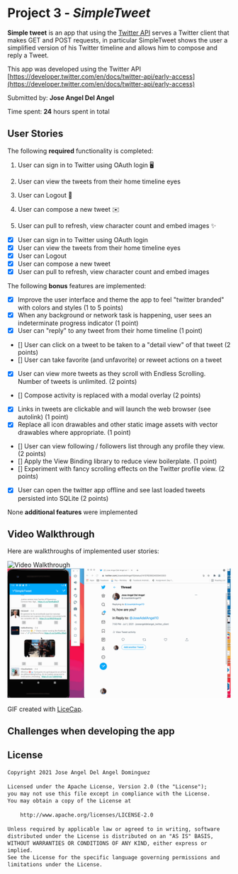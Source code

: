 # Project 3 - *SimpleTweet*

**Simple tweet** is an app that using the [Twitter API](https://developer.twitter.com/en/docs/twitter-api/early-access) serves a Twitter client that makes GET and POST requests, in particular SimpleTweet shows the user a simplified version of his Twitter timeline and allows him to compose and reply a Tweet.

This app was developed using the Twitter API [https://developer.twitter.com/en/docs/twitter-api/early-access](https://developer.twitter.com/en/docs/twitter-api/early-access)

Submitted by: **Jose Angel Del Angel**

Time spent: **24** hours spent in total

## User Stories

The following **required** functionality is completed:
1. User can sign in to Twitter using OAuth login 🖥️

2. User can view the tweets from their home timeline eyes

3. User can Logout 🚪

4. User can compose a new tweet ✉️

5. User can pull to refresh, view character count and embed images ✨
* [x] User can sign in to Twitter using OAuth login
* [x] User can view the tweets from their home timeline eyes
* [x] User can Logout 
* [x] User can compose a new tweet
* [x] User can pull to refresh, view character count and embed images

The following **bonus** features are implemented:

* [x] Improve the user interface and theme the app to feel "twitter branded" with colors and styles (1 to 5 points)
* [x] When any background or network task is happening, user sees an indeterminate progress indicator (1 point)
* [x] User can "reply" to any tweet from their home timeline (1 point)
* [] User can click on a tweet to be taken to a "detail view" of that tweet (2 points)
* [] User can take favorite (and unfavorite) or reweet actions on a tweet
* [x] User can view more tweets as they scroll with Endless Scrolling. Number of tweets is unlimited. (2 points)
* [] Compose activity is replaced with a modal overlay (2 points)
* [x] Links in tweets are clickable and will launch the web browser (see autolink) (1 point)
* [x] Replace all icon drawables and other static image assets with vector drawables where appropriate. (1 point)
* [] User can view following / followers list through any profile they view. (2 points)
* [] Apply the View Binding library to reduce view boilerplate. (1 point)
* [] Experiment with fancy scrolling effects on the Twitter profile view. (2 points)
* [x] User can open the twitter app offline and see last loaded tweets persisted into SQLite (2 points)

None **additional features** were implemented

## Video Walkthrough

Here are walkthroughs of implemented user stories:

<img src= 'walkthrough.gif' title='Video Walkthrough' width='' alt='Video Walkthrough' />

<img src= 'walkthrough2.gif' title='Video Walkthrough' width='' alt='Video Walkthrough' />

GIF created with [LiceCap](https://www.cockos.com/licecap/).

## Challenges when developing the app


## License

    Copyright 2021 Jose Angel Del Angel Dominguez

    Licensed under the Apache License, Version 2.0 (the "License");
    you may not use this file except in compliance with the License.
    You may obtain a copy of the License at

        http://www.apache.org/licenses/LICENSE-2.0

    Unless required by applicable law or agreed to in writing, software
    distributed under the License is distributed on an "AS IS" BASIS,
    WITHOUT WARRANTIES OR CONDITIONS OF ANY KIND, either express or implied.
    See the License for the specific language governing permissions and
    limitations under the License.
